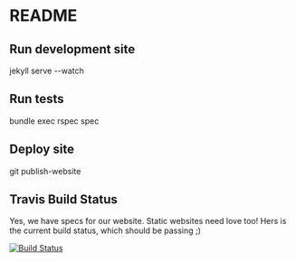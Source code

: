 # README

## Run development site

jekyll serve --watch

## Run tests

bundle exec rspec spec

## Deploy site

git publish-website

## Travis Build Status

Yes, we have specs for our website. Static websites need love too! Hers is the current build status, which should be passing ;)

[![Build Status](https://travis-ci.org/rotati/rotati.github.io.svg?branch=source)](https://travis-ci.org/rotati/rotati.github.io)

